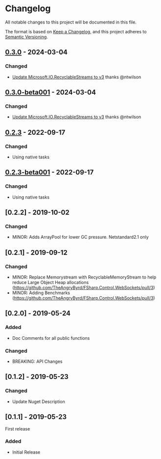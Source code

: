# Changelog

All notable changes to this project will be documented in this file.

The format is based on [Keep a Changelog](https://keepachangelog.com/en/1.0.0/),
and this project adheres to [Semantic Versioning](https://semver.org/spec/v2.0.0.html).

## [0.3.0] - 2024-03-04

### Changed
- [Update Microsoft.IO.RecyclableStreams to v3](https://github.com/TheAngryByrd/FSharp.Control.WebSockets/pull/10) thanks @ntwilson

## [0.3.0-beta001] - 2024-03-04

### Changed

- [Update Microsoft.IO.RecyclableStreams to v3](https://github.com/TheAngryByrd/FSharp.Control.WebSockets/pull/10) thanks @ntwilson

## [0.2.3] - 2022-09-17

### Changed
- Using native tasks

## [0.2.3-beta001] - 2022-09-17

### Changed
- Using native tasks

## [0.2.2] - 2019-10-02

### Changed
- MINOR: Adds ArrayPool for lower GC pressure.  Netstandard2.1 only

## [0.2.1] - 2019-09-12

### Changed
- MINOR: Replace Memorystream with RecyclableMemoryStream to help reduce Large Object Heap allocations (https://github.com/TheAngryByrd/FSharp.Control.WebSockets/pull/3)
- MINOR: Adding Benchmarks (https://github.com/TheAngryByrd/FSharp.Control.WebSockets/pull/3)

## [0.2.0] - 2019-05-24

### Added
- Doc Comments for all public functions

### Changed
- BREAKING: API Changes

## [0.1.2] - 2019-05-23

### Changed
- Update Nuget Description

## [0.1.1] - 2019-05-23

First release

### Added
- Initial Release

[Unreleased]: https://github.com/TheAngryByrd/FSharp.Control.WebSockets/compare/v0.3.0...HEAD
[0.3.0]: https://github.com/TheAngryByrd/FSharp.Control.WebSockets/compare/v0.2.3...v0.3.0
[0.3.0-beta001]: https://github.com/TheAngryByrd/FSharp.Control.WebSockets/compare/v0.2.3...v0.3.0-beta001
[0.2.3]: https://github.com/TheAngryByrd/FSharp.Control.WebSockets/compare/v0.2.2...v0.2.3
[0.2.3-beta001]: https://github.com/TheAngryByrd/FSharp.Control.WebSockets/compare/v0.2.2...v0.2.3-beta001
[0.1.0]: https://github.com/user/MyCoolNewLib.git/releases/tag/v0.1.0
